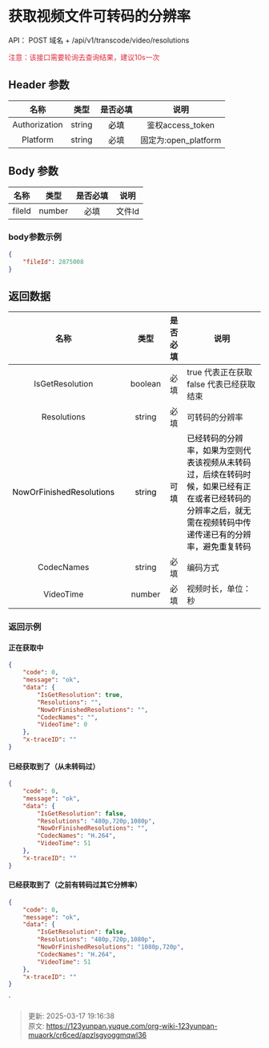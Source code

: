 # 获取视频文件可转码的分辨率

API： POST 域名 + /api/v1/transcode/video/resolutions

<font style="color:#DF2A3F;">注意：该接口需要轮询去查询结果，建议10s一次</font>

## Header 参数
| **名称** | **类型** | **是否必填** | **说明** |
| :---: | :---: | :---: | :---: |
| Authorization | string | <font style="color:#000000;">必填</font> | 鉴权access_token |
| Platform | string | 必填 | 固定为:open_platform |


## Body 参数
| **名称** | **类型** | **是否必填** | **说明** |
| :---: | :---: | :---: | :---: |
| fileId | number | 必填 | 文件Id |


### body参数示例
```json
{
    "fileId": 2875008
}
```

## 返回数据
| **名称** | | **类型** | **是否必填** | **说明** |
| :---: | --- | :---: | :---: | --- |
|  IsGetResolution | | boolean | 必填 | true 代表正在获取<br/>false 代表已经获取结束 |
| Resolutions | | string | 必填 | 可转码的分辨率 |
| <font style="color:#000000;">NowOrFinishedResolutions</font> | | <font style="color:#000000;">string</font> | <font style="color:#000000;">可填</font> | <font style="color:#000000;">已经转码的分辨率，如果为空则代表该视频从未转码过，后续在转码时候，如果已经有正在或者已经转码的分辨率之后，就无需在视频转码中传递传递已有的分辨率，避免重复转码</font> |
| CodecNames | | string | 必填 | 编码方式 |
| VideoTime | | number | 必填 | 视频时长，单位：秒 |


### **返回示例**
#### 正在获取中
```json
{
    "code": 0,
    "message": "ok",
    "data": {
        "IsGetResolution": true,
        "Resolutions": "",
        "NowOrFinishedResolutions": "",
        "CodecNames": "",
        "VideoTime": 0
    },
    "x-traceID": ""
}
```

#### 已经获取到了（从未转码过）
```json
{
    "code": 0,
    "message": "ok",
    "data": {
        "IsGetResolution": false,
        "Resolutions": "480p,720p,1080p",
        "NowOrFinishedResolutions": "",
        "CodecNames": "H.264",
        "VideoTime": 51
    },
    "x-traceID": ""
}
```

#### 已经获取到了（之前有转码过其它分辨率）
```json
{
    "code": 0,
    "message": "ok",
    "data": {
        "IsGetResolution": false,
        "Resolutions": "480p,720p,1080p",
        "NowOrFinishedResolutions": "1080p,720p",
        "CodecNames": "H.264",
        "VideoTime": 51
    },
    "x-traceID": ""
}
```

`



> 更新: 2025-03-17 19:16:38  
> 原文: <https://123yunpan.yuque.com/org-wiki-123yunpan-muaork/cr6ced/apzlsgyoggmqwl36>